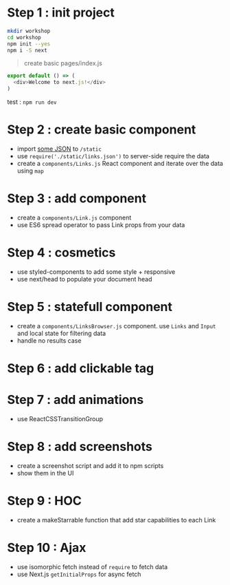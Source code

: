 
# Step 1 : init project

```sh
mkdir workshop
cd workshop
npm init --yes
npm i -S next
```

 > create basic pages/index.js

```js
export default () => (
  <div>Welcome to next.js!</div>
)
```

test : `npm run dev`

# Step 2 : create basic component

 - import [some JSON](https://github.com/revolunet/react-workshop-1/blob/master/static/links.json) to `/static`
 - use `require('./static/links.json')` to server-side require the data
 - create a `components/Links.js` React component and iterate over the data using `map`

# Step 3 : add component

 - create a `components/Link.js` component
 - use ES6 spread operator to pass Link props from your data

# Step 4 : cosmetics

 - use styled-components to add some style + responsive
 - use next/head to populate your document head

# Step 5 : statefull component

 - create a `components/LinksBrowser.js` component. use `Links` and `Input` and local state for filtering data
 - handle no results case

# Step 6 : add clickable tag

# Step 7 : add animations

 - use ReactCSSTransitionGroup

# Step 8 : add screenshots

 - create a screenshot script and add it to npm scripts
 - show them in the UI

# Step 9 : HOC

 - create a makeStarrable function that add star capabilities to each Link

# Step 10 : Ajax

 - use isomorphic fetch instead of `require` to fetch data
 - use Next.js `getInitialProps` for async fetch